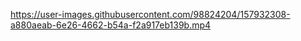 

https://user-images.githubusercontent.com/98824204/157932308-a880aeab-6e26-4662-b54a-f2a917eb139b.mp4

